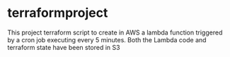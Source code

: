 # terraformproject
This project terraform script to create in AWS a lambda function triggered by a cron job executing every 5 minutes. Both the Lambda code and terraform state have been stored in S3
